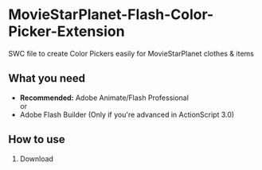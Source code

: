 # MovieStarPlanet-Flash-Color-Picker-Extension
SWC file to create Color Pickers easily for MovieStarPlanet clothes & items

## What you need
<ul>
<li> <b>Recommended:</b> Adobe Animate/Flash Professional</li>
or
<li> Adobe Flash Builder (Only if you're advanced in ActionScript 3.0)</li>
</ul>

## How to use
<ol>
<li>Download </li>
</ol>
